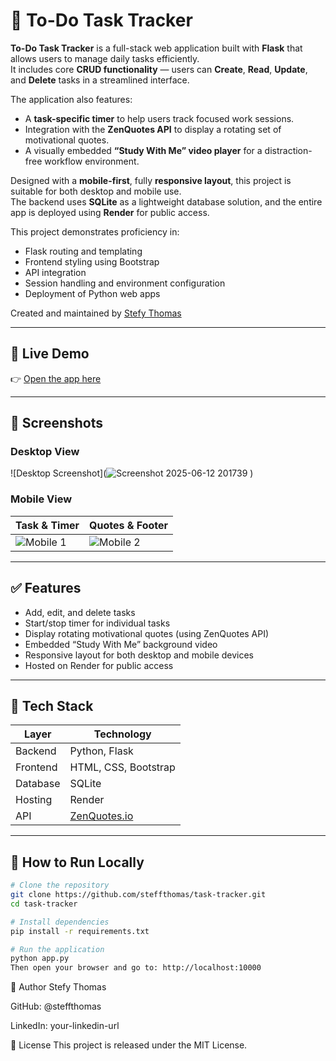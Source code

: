 # 📝 To-Do Task Tracker

**To-Do Task Tracker** is a full-stack web application built with **Flask** that allows users to manage daily tasks efficiently.  
It includes core **CRUD functionality** — users can **Create**, **Read**, **Update**, and **Delete** tasks in a streamlined interface.  

The application also features:

- A **task-specific timer** to help users track focused work sessions.
- Integration with the **ZenQuotes API** to display a rotating set of motivational quotes.
- A visually embedded **“Study With Me” video player** for a distraction-free workflow environment.

Designed with a **mobile-first**, fully **responsive layout**, this project is suitable for both desktop and mobile use.  
The backend uses **SQLite** as a lightweight database solution, and the entire app is deployed using **Render** for public access.

This project demonstrates proficiency in:
- Flask routing and templating
- Frontend styling using Bootstrap
- API integration
- Session handling and environment configuration
- Deployment of Python web apps

Created and maintained by [Stefy Thomas](https://github.com/steffthomas)

---

## 🔗 Live Demo

👉 [Open the app here](https://task-tracker-wtsr.onrender.com)

---

## 📸 Screenshots

### Desktop View

![Desktop Screenshot](![Screenshot 2025-06-12 201739](https://github.com/user-attachments/assets/6b5d5286-555b-41ee-b83b-9e4b31c68436)
)

### Mobile View

| Task & Timer                                      | Quotes & Footer                                   |
|--------------------------------------------------|---------------------------------------------------|
| ![Mobile 1](https://github.com/user-attachments/assets/efa87c9d-d0e7-46d0-9031-4005f839da14) | ![Mobile 2](https://github.com/user-attachments/assets/cf03af4b-f47c-43c7-bd2e-d6541dbd2a24) |

---

## ✅ Features

- Add, edit, and delete tasks
- Start/stop timer for individual tasks
- Display rotating motivational quotes (using ZenQuotes API)
- Embedded “Study With Me” background video
- Responsive layout for both desktop and mobile devices
- Hosted on Render for public access

---

## 🧰 Tech Stack

| Layer       | Technology         |
|-------------|---------------------|
| Backend     | Python, Flask        |
| Frontend    | HTML, CSS, Bootstrap |
| Database    | SQLite               |
| Hosting     | Render               |
| API         | [ZenQuotes.io](https://zenquotes.io) |

---

## 🚀 How to Run Locally

```bash
# Clone the repository
git clone https://github.com/steffthomas/task-tracker.git
cd task-tracker

# Install dependencies
pip install -r requirements.txt

# Run the application
python app.py
Then open your browser and go to: http://localhost:10000
```

👤 Author
Stefy Thomas

GitHub: @steffthomas

LinkedIn: your-linkedin-url

📄 License
This project is released under the MIT License.
